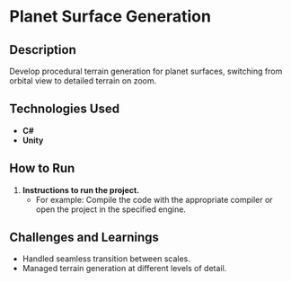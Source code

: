 # Planet Surface Generation

## Description
Develop procedural terrain generation for planet surfaces, switching from orbital view to detailed terrain on zoom.

## Technologies Used
- **C#**
- **Unity**

## How to Run
1. **Instructions to run the project.**
   - For example: Compile the code with the appropriate compiler or open the project in the specified engine.

## Challenges and Learnings
- Handled seamless transition between scales.
- Managed terrain generation at different levels of detail.
